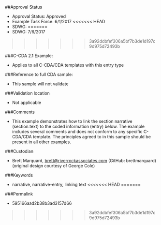 ##Approval Status

* Approval Status: Approved
* Example Task Force: 6/1/2017
<<<<<<< HEAD
* SDWG:
=======
* SDWG: 7/6/2017
>>>>>>> 3a92ddbfef306a5bf7b3de1d197c9d975d72493b

###C-CDA 2.1 Example:
* Applies to all C-CDA/CDA templates with this entry type

###Reference to full CDA sample:
* This sample will not validate

###Validation location
* Not applicable

###Comments
* This example demonstrates how to link the section narrative (section.text) to the coded information (entry) below. The example includes several comments and does not conform to any specific C-CDA/CDA template. The principles agreed to in this sample should be present in all other examples.

###Custodian
* Brett Marquard, brett@riverrockassociates.com (GitHub: brettmarquard) (original design courtesy of George Cole)

###Keywords

* narrative, narrative-entry, linking text
<<<<<<< HEAD
=======




###Permalink 

* 595166aad2b38b3ad3157d66
>>>>>>> 3a92ddbfef306a5bf7b3de1d197c9d975d72493b
